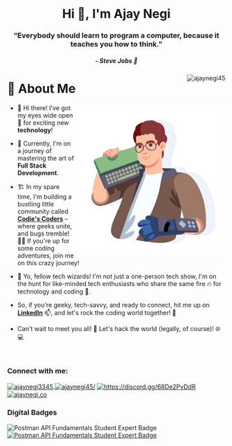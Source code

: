 <!--![MasterHead](https://1.bp.blogspot.com/-7A4WynwLsMw/XbBpCXG8fHI/AAAAAAAAMt4/uOa1bpLskYgrwGbllhSu2SDj_Mig8SXJQCLcBGAsYHQ/s1600/2000_600px.gif)-->
<br>

<h1 align="center">Hi 👋,&nbsp;I'm Ajay Negi</h1>
<h3 align="center">“Everybody should learn to program a computer, because it teaches you how to think.”</h3>
<h5 align="center";align="bold">- Steve Jobs 💭</h5>


 <img align="right" src="https://komarev.com/ghpvc/?username=ajaynegi45&label=Profile%20views&color=88C298&style=flat" alt="ajaynegi45" />

<h1 align="bold">💫  About Me</h1>
<img align="right" alt="Coding" width="350" src="https://github.com/ajaynegi45/ajaynegi45/blob/main/Asset/imageoic.png">
<!--<img align="right" alt="Coding" width="450" src="https://cdn.dribbble.com/users/1162077/screenshots/3848914/programmer.gif">-->



- 👋 Hi there! I've got my eyes wide open 👀 for exciting new **technology**! 

- 🌱 Currently, I'm on a journey of mastering the art of **Full Stack Development**.

- 🏗️ In my spare time, I'm building a bustling little community called **[Codie's Coders](https://discord.gg/https://discord.gg/68De2PvDdR)** – where geeks unite, and bugs tremble! 🐜💪 If you're up for some coding adventures, join me on this crazy journey!

- 💞️ Yo, fellow tech wizards! I'm not just a one-person tech show, I'm on the hunt for like-minded tech enthusiasts who share the same fire 🔥 for technology and coding 💞️.
- So, if you're geeky, tech-savvy, and ready to connect, hit me up on **[LinkedIn](https://www.linkedin.com/in/ajaynegi45)** 📫, and let's rock the coding world together! 🚀

<!--- 📫 Get in touch with me on [LinkedIn](https://www.linkedin.com/in/ajaynegi45) and let's embark on an epic coding adventure! 🚀-->

- Can't wait to meet you all! 🎉 Let's hack the world (legally, of course)! 🌐 💻
<br>

<h3 align="left">Connect with me:</h3>
<p align="left">
 
<!-- Instagram -->
<!-- <a href="https://instagram.com/ajaynegi.dev" target="blank" rel="noopener noreferrer" >
<img align="center" src="https://raw.githubusercontent.com/rahuldkjain/github-profile-readme-generator/master/src/images/icons/Social/instagram.svg" alt="__technical_boy45" height="30" width="40"/> </a> -->

<!-- Twitter -->
<a href="https://twitter.com/ajaynegi45" target="blank" rel="noopener noreferrer" >
<img align="center" src="https://raw.githubusercontent.com/rahuldkjain/github-profile-readme-generator/master/src/images/icons/Social/twitter.svg" alt="ajaynegi3345" height="33" width="40" /> </a>

<!-- LinkedIn -->
<a href="https://linkedin.com/in/ajaynegi45/" target="blank" rel="noopener noreferrer" >
<img align="center" src="https://img.icons8.com/color/48/linkedin.png" alt="ajaynegi45/" width="40" height="40"  t/></a>

<!-- Discord -->
<a href="https://discord.gg/https://discord.gg/68De2PvDdR" target="blank" rel="noopener noreferrer" >
<img align="center" src="https://img.icons8.com/color/48/discord--v2.png" alt="https://discord.gg/68De2PvDdR" height="40" width="40"/></a>
 
<!-- Hashnode -->
<a href="https://ajaynegi.hashnode.dev/" target="blank" rel="noopener noreferrer" >
<img align="center" src="https://img.icons8.com/color/48/hashnode.png" alt="ajaynegi.co" width="40" height="40" /></a>

<h3>Digital Badges</h3>

  <img src="https://boards.holopin.io/ajaynegi45" alt="Postman API Fundamentals Student Expert Badge" />


<a href="https://badgr.com/public/assertions/cfKl1-08Qfue34_PDGqKBw" target="_blank">
  <img src="https://badgr.com/public/assertions/cfKl1-08Qfue34_PDGqKBw/image" alt="Postman API Fundamentals Student Expert Badge"  width="150" height="150"  />
</a>






<!-- <h3 align="left">Languages and Tools:</h3> 

<p align="left"> <a href="https://www.w3schools.com/css/" target="_blank" rel="noreferrer"> <img src="https://raw.githubusercontent.com/devicons/devicon/master/icons/css3/css3-original-wordmark.svg" alt="css3" width="40" height="40"/> </a> <a href="https://git-scm.com/" target="_blank" rel="noreferrer"> <img src="https://www.vectorlogo.zone/logos/git-scm/git-scm-icon.svg" alt="git" width="40" height="40"/> </a> <a href="https://www.w3.org/html/" target="_blank" rel="noreferrer"> <img src="https://raw.githubusercontent.com/devicons/devicon/master/icons/html5/html5-original-wordmark.svg" alt="html5" width="40" height="40"/> </a> <a href="https://www.java.com" target="_blank" rel="noreferrer"> <img src="https://raw.githubusercontent.com/devicons/devicon/master/icons/java/java-original.svg" alt="java" width="40" height="40"/> </a> <a href="https://www.photoshop.com/en" target="_blank" rel="noreferrer"> <img src="https://raw.githubusercontent.com/devicons/devicon/master/icons/photoshop/photoshop-line.svg" alt="photoshop" width="40" height="40"/> </a> <a href="https://www.python.org" target="_blank" rel="noreferrer"> <img src="https://raw.githubusercontent.com/devicons/devicon/master/icons/python/python-original.svg" alt="python" width="40" height="40"/> </a></p>


[![Ajay's GitHub activity graph](https://activity-graph.herokuapp.com/graph?username=ajaynegi45&&theme=xcode)](https://github.com/ajaynegi45)
-->

<!--
<p><img align="left" src="https://github-readme-stats.vercel.app/api?username=ajaynegi45&show_icons=true&locale=en&theme=vue" alt="ajaynegi45" /></p>
-->


<!--
<p>&nbsp;&nbsp;&nbsp;<img align="left" src="https://github-readme-streak-stats.herokuapp.com/?user=ajaynegi45&&theme=vue" alt="ajaynegi45" /></p>

<br>
<br>
<br>
<br>
<br>
<br>
<br>
<br>
<p><img align="left" src="https://github-readme-stats.vercel.app/api/top-langs?username=ajaynegi45&show_icons=true&locale=en&layout=compact&theme=vue" alt="ajaynegi45" />
</p>-->
